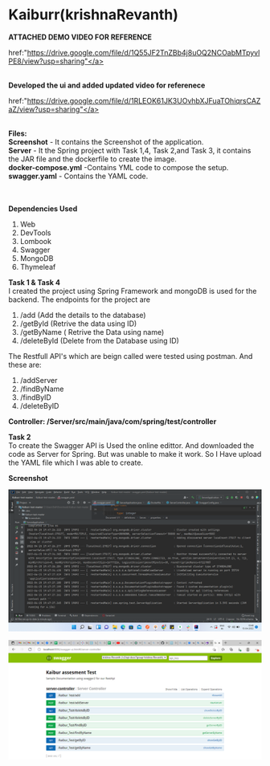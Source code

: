 # Kaiburr(krishnaRevanth)


<b>ATTACHED DEMO VIDEO FOR REFERENCE</b><br/>

<a>href:"https://drive.google.com/file/d/1Q55JF2TnZBb4j8uOQ2NCOabMTpyvlPE8/view?usp=sharing"</a><br><br>

<b>Developed the ui and added updated video for referenece</b><br/>

<a>href:"https://drive.google.com/file/d/1RLEOK61JK3UOvhbXJFuaTOhiqrsCAZaZ/view?usp=sharing"</a><br><br>



<b>Files:</b><br/>
<b>Screenshot</b> - It contains the Screenshot of the application.<br/>
<b>Server</b> - It the Spring project with Task 1,4, Task 2,and Task 3, it contains the JAR file and the dockerfile to create the image.<br/>
<b>docker-compose.yml</b> -Contains YML code to compose the setup. <br/>
<b>swagger.yaml</b> - Contains the YAML code.<br/>
<br/><br/>

<b>Dependencies Used</b><br/>
1. Web<br/>
2. DevTools<br/>
3. Lombook<br/>
4. Swagger<br/>
5. MongoDB<br/>
6. Thymeleaf<br/>

<b>Task 1 & Task 4</b><br>
I created the project using Spring Framework and mongoDB is used  for the backend. The endpoints for the project are <br/>
1. /add (Add the details to the database) <br/>
2. /getById (Retrive the data using ID) <br/>
3. /getByName ( Retrive the Data using name) <br/>
4. /deleteById (Delete from the Database using ID) <br/>

The Restfull API's which are beign called were tested using postman. And these are:<br/>
1. /addServer <br/>
2. /findByName <br/>
3. /findByID <br/>
4. /deleteByID <br/>

<b>Controller: /Server/src/main/java/com/spring/test/controller</b><br/>

<b> Task 2 </b></br>
To create the Swagger API is Used the online edittor. And downloaded the code as Server for Spring. But was unable to make it work. So I Have upload the YAML file which I was able to create. </br>

<b>Screenshot</b><br>

<img src="Screenshots/Docker/Screenshot (174).png"> <br/>

<img src="Screenshots/Swagger/swagger.png"> <br/>
